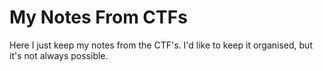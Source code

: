 # My Notes From CTFs

Here I just keep my notes from the CTF's. I'd like to keep it organised, but it's not always possible.
